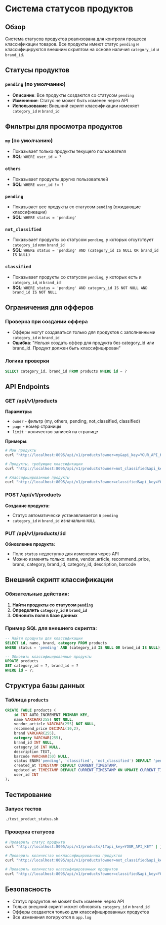 # Система статусов продуктов

## Обзор

Система статусов продуктов реализована для контроля процесса классификации товаров. Все продукты имеют статус `pending` и классифицируются внешним скриптом на основе наличия `category_id` и `brand_id`.

## Статусы продуктов

### `pending` (по умолчанию)
- **Описание**: Все продукты создаются со статусом `pending`
- **Изменение**: Статус не может быть изменен через API
- **Использование**: Внешний скрипт классификации изменяет `category_id` и `brand_id`

## Фильтры для просмотра продуктов

### `my` (по умолчанию)
- Показывает только продукты текущего пользователя
- **SQL**: `WHERE user_id = ?`

### `others`
- Показывает продукты других пользователей
- **SQL**: `WHERE user_id != ?`

### `pending`
- Показывает все продукты со статусом `pending` (ожидающие классификации)
- **SQL**: `WHERE status = 'pending'`

### `not_classified`
- Показывает продукты со статусом `pending`, у которых отсутствует `category_id` или `brand_id`
- **SQL**: `WHERE status = 'pending' AND (category_id IS NULL OR brand_id IS NULL)`

### `classified`
- Показывает продукты со статусом `pending`, у которых есть и `category_id`, и `brand_id`
- **SQL**: `WHERE status = 'pending' AND category_id IS NOT NULL AND brand_id IS NOT NULL`

## Ограничения для офферов

### Проверка при создании оффера
- Офферы могут создаваться только для продуктов с заполненными `category_id` и `brand_id`
- **Ошибка**: "Нельзя создать оффер для продукта без category_id или brand_id. Продукт должен быть классифицирован"

### Логика проверки
```sql
SELECT category_id, brand_id FROM products WHERE id = ?
```

## API Endpoints

### GET /api/v1/products
**Параметры:**
- `owner` - фильтр (my, others, pending, not_classified, classified)
- `page` - номер страницы
- `limit` - количество записей на странице

**Примеры:**
```bash
# Мои продукты
curl "http://localhost:8095/api/v1/products?owner=my&api_key=YOUR_API_KEY"

# Продукты, требующие классификации
curl "http://localhost:8095/api/v1/products?owner=not_classified&api_key=YOUR_API_KEY"

# Классифицированные продукты
curl "http://localhost:8095/api/v1/products?owner=classified&api_key=YOUR_API_KEY"
```

### POST /api/v1/products
**Создание продукта:**
- Статус автоматически устанавливается в `pending`
- `category_id` и `brand_id` изначально `NULL`

### PUT /api/v1/products/:id
**Обновление продукта:**
- Поле `status` недоступно для изменения через API
- Можно изменять только: name, vendor_article, recommend_price, brand, category, brand_id, category_id, description, barcode

## Внешний скрипт классификации

### Обязательные действия:
1. **Найти продукты со статусом `pending`**
2. **Определить `category_id` и `brand_id`**
3. **Обновить поля в базе данных**

### Пример SQL для внешнего скрипта:
```sql
-- Найти продукты для классификации
SELECT id, name, brand, category FROM products 
WHERE status = 'pending' AND (category_id IS NULL OR brand_id IS NULL);

-- Обновить классифицированные продукты
UPDATE products 
SET category_id = ?, brand_id = ? 
WHERE id = ?;
```

## Структура базы данных

### Таблица `products`
```sql
CREATE TABLE products (
    id INT AUTO_INCREMENT PRIMARY KEY,
    name VARCHAR(255) NOT NULL,
    vendor_article VARCHAR(255) NOT NULL,
    recommend_price DECIMAL(10,2),
    brand VARCHAR(255),
    category VARCHAR(255),
    brand_id INT NULL,
    category_id INT NULL,
    description TEXT,
    barcode VARCHAR(50) NULL,
    status ENUM('pending', 'classified', 'not_classified') DEFAULT 'pending',
    created_at TIMESTAMP DEFAULT CURRENT_TIMESTAMP,
    updated_at TIMESTAMP DEFAULT CURRENT_TIMESTAMP ON UPDATE CURRENT_TIMESTAMP,
    user_id INT
);
```

## Тестирование

### Запуск тестов
```bash
./test_product_status.sh
```

### Проверка статусов
```bash
# Проверить статус продукта
curl "http://localhost:8095/api/v1/products/1?api_key=YOUR_API_KEY" | jq '.status'

# Проверить количество неклассифицированных продуктов
curl "http://localhost:8095/api/v1/products?owner=not_classified&api_key=YOUR_API_KEY" | jq '.total'

# Проверить количество классифицированных продуктов
curl "http://localhost:8095/api/v1/products?owner=classified&api_key=YOUR_API_KEY" | jq '.total'
```

## Безопасность

- Статус продуктов не может быть изменен через API
- Только внешний скрипт может обновлять `category_id` и `brand_id`
- Офферы создаются только для классифицированных продуктов
- Все изменения логируются в `app.log` 